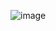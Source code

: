 ![image](https://user-images.githubusercontent.com/77222540/214322598-9f3ee5d2-6755-4232-83c9-9c77625f5de4.png)
